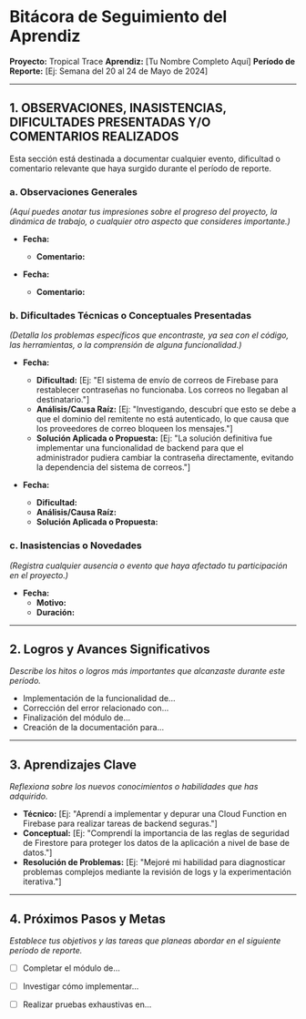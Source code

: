 # Bitácora de Seguimiento del Aprendiz

**Proyecto:** Tropical Trace
**Aprendiz:** [Tu Nombre Completo Aquí]
**Período de Reporte:** [Ej: Semana del 20 al 24 de Mayo de 2024]

---

## 1. OBSERVACIONES, INASISTENCIAS, DIFICULTADES PRESENTADAS Y/O COMENTARIOS REALIZADOS

Esta sección está destinada a documentar cualquier evento, dificultad o comentario relevante que haya surgido durante el período de reporte.

### a. Observaciones Generales
*(Aquí puedes anotar tus impresiones sobre el progreso del proyecto, la dinámica de trabajo, o cualquier otro aspecto que consideres importante.)*

*   **Fecha:** 
    *   **Comentario:** 

*   **Fecha:** 
    *   **Comentario:** 

### b. Dificultades Técnicas o Conceptuales Presentadas
*(Detalla los problemas específicos que encontraste, ya sea con el código, las herramientas, o la comprensión de alguna funcionalidad.)*

*   **Fecha:** 
    *   **Dificultad:** [Ej: "El sistema de envío de correos de Firebase para restablecer contraseñas no funcionaba. Los correos no llegaban al destinatario."]
    *   **Análisis/Causa Raíz:** [Ej: "Investigando, descubrí que esto se debe a que el dominio del remitente no está autenticado, lo que causa que los proveedores de correo bloqueen los mensajes."]
    *   **Solución Aplicada o Propuesta:** [Ej: "La solución definitiva fue implementar una funcionalidad de backend para que el administrador pudiera cambiar la contraseña directamente, evitando la dependencia del sistema de correos."]

*   **Fecha:** 
    *   **Dificultad:** 
    *   **Análisis/Causa Raíz:** 
    *   **Solución Aplicada o Propuesta:** 

### c. Inasistencias o Novedades
*(Registra cualquier ausencia o evento que haya afectado tu participación en el proyecto.)*

*   **Fecha:** 
    *   **Motivo:** 
    *   **Duración:** 

---

## 2. Logros y Avances Significativos

*Describe los hitos o logros más importantes que alcanzaste durante este período.*

*   Implementación de la funcionalidad de...
*   Corrección del error relacionado con...
*   Finalización del módulo de...
*   Creación de la documentación para...

---

## 3. Aprendizajes Clave

*Reflexiona sobre los nuevos conocimientos o habilidades que has adquirido.*

*   **Técnico:** [Ej: "Aprendí a implementar y depurar una Cloud Function en Firebase para realizar tareas de backend seguras."]
*   **Conceptual:** [Ej: "Comprendí la importancia de las reglas de seguridad de Firestore para proteger los datos de la aplicación a nivel de base de datos."]
*   **Resolución de Problemas:** [Ej: "Mejoré mi habilidad para diagnosticar problemas complejos mediante la revisión de logs y la experimentación iterativa."]

---

## 4. Próximos Pasos y Metas

*Establece tus objetivos y las tareas que planeas abordar en el siguiente período de reporte.*

*   [ ] Completar el módulo de...
*   [ ] Investigar cómo implementar...
*   [ ] Realizar pruebas exhaustivas en...

